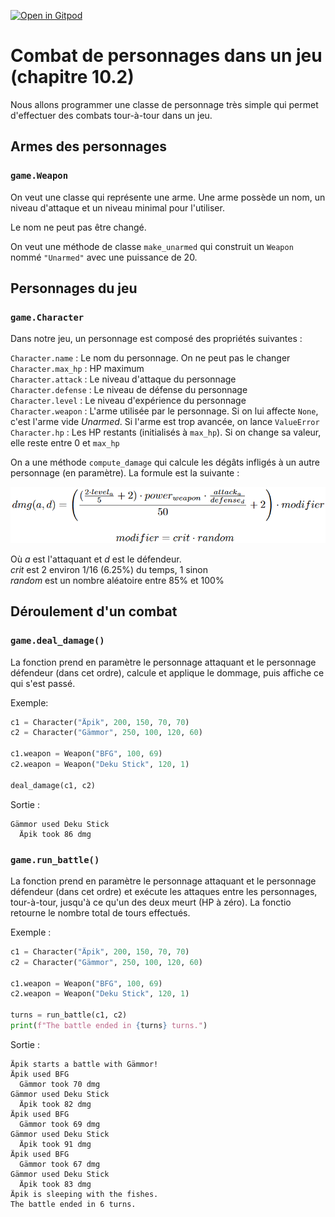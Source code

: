 [![Open in Gitpod](https://gitpod.io/button/open-in-gitpod.svg)](https://gitpod-redirect-0.herokuapp.com/)

# Combat de personnages dans un jeu (chapitre 10.2)

<!-- Avant de commencer. Consulter les instructions à suivre dans [instructions.md](instructions.md) -->

Nous allons programmer une classe de personnage très simple qui permet d'effectuer des combats tour-à-tour dans un jeu.

## Armes des personnages
### `game.Weapon`

On veut une classe qui représente une arme. Une arme possède un nom, un niveau d'attaque et un niveau minimal pour l'utiliser.

Le nom ne peut pas être changé.

On veut une méthode de classe `make_unarmed` qui construit un `Weapon` nommé `"Unarmed"` avec une puissance de 20.

## Personnages du jeu
### `game.Character`

Dans notre jeu, un personnage est composé des propriétés suivantes :

`Character.name` : Le nom du personnage. On ne peut pas le changer <br>
`Character.max_hp` : HP maximum <br>
`Character.attack` : Le niveau d'attaque du personnage <br>
`Character.defense` : Le niveau de défense du personnage <br>
`Character.level` : Le niveau d'expérience du personnage <br>
`Character.weapon` : L'arme utilisée par le personnage. Si on lui affecte `None`, c'est l'arme vide *Unarmed*. Si l'arme est trop avancée, on lance `ValueError` <br>
`Character.hp` : Les HP restants (initialisés à `max_hp`). Si on change sa valeur, elle reste entre 0 et `max_hp` <br>

On a une méthode `compute_damage` qui calcule les dégâts infligés à un autre personnage (en paramètre). La formule est la suivante : 

<img src="doc/assets/dmg_eq.png" width="600">

Où *a* est l'attaquant et *d* est le défendeur. <br>
*crit* est 2 environ 1/16 (6.25%) du temps, 1 sinon <br>
*random* est un nombre aléatoire entre 85% et 100%

## Déroulement d'un combat

### `game.deal_damage()`

La fonction prend en paramètre le personnage attaquant et le personnage défendeur (dans cet ordre), calcule et applique le dommage, puis affiche ce qui s'est passé.

Exemple:
```python
c1 = Character("Äpik", 200, 150, 70, 70)
c2 = Character("Gämmor", 250, 100, 120, 60)

c1.weapon = Weapon("BFG", 100, 69)
c2.weapon = Weapon("Deku Stick", 120, 1)

deal_damage(c1, c2)
```

Sortie :
```
Gämmor used Deku Stick
  Äpik took 86 dmg
```

### `game.run_battle()`

La fonction prend en paramètre le personnage attaquant et le personnage défendeur (dans cet ordre) et exécute les attaques entre les personnages, tour-à-tour, jusqu'à ce qu'un des deux meurt (HP à zéro). La fonctio retourne le nombre total de tours effectués.

Exemple :
```python
c1 = Character("Äpik", 200, 150, 70, 70)
c2 = Character("Gämmor", 250, 100, 120, 60)

c1.weapon = Weapon("BFG", 100, 69)
c2.weapon = Weapon("Deku Stick", 120, 1)

turns = run_battle(c1, c2)
print(f"The battle ended in {turns} turns.")
```

Sortie :
```
Äpik starts a battle with Gämmor!
Äpik used BFG
  Gämmor took 70 dmg
Gämmor used Deku Stick
  Äpik took 82 dmg
Äpik used BFG
  Gämmor took 69 dmg
Gämmor used Deku Stick
  Äpik took 91 dmg
Äpik used BFG
  Gämmor took 67 dmg
Gämmor used Deku Stick
  Äpik took 83 dmg
Äpik is sleeping with the fishes.
The battle ended in 6 turns.
```